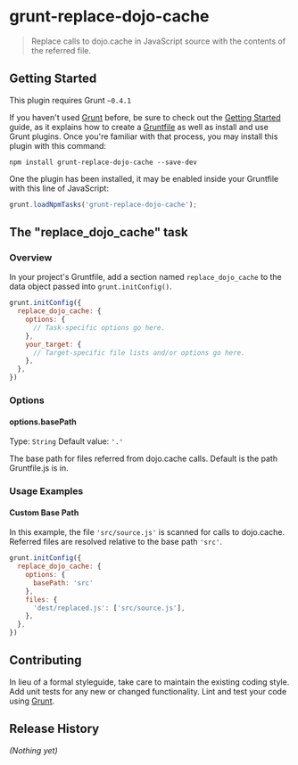 # grunt-replace-dojo-cache

> Replace calls to dojo.cache in JavaScript source with the contents of the referred file.

## Getting Started
This plugin requires Grunt `~0.4.1`

If you haven't used [Grunt](http://gruntjs.com/) before, be sure to check out the [Getting Started](http://gruntjs.com/getting-started) guide, as it explains how to create a [Gruntfile](http://gruntjs.com/sample-gruntfile) as well as install and use Grunt plugins. Once you're familiar with that process, you may install this plugin with this command:

```shell
npm install grunt-replace-dojo-cache --save-dev
```

One the plugin has been installed, it may be enabled inside your Gruntfile with this line of JavaScript:

```js
grunt.loadNpmTasks('grunt-replace-dojo-cache');
```

## The "replace_dojo_cache" task

### Overview
In your project's Gruntfile, add a section named `replace_dojo_cache` to the data object passed into `grunt.initConfig()`.

```js
grunt.initConfig({
  replace_dojo_cache: {
    options: {
      // Task-specific options go here.
    },
    your_target: {
      // Target-specific file lists and/or options go here.
    },
  },
})
```

### Options

#### options.basePath
Type: `String`
Default value: `'.'`

The base path for files referred from dojo.cache calls. Default is the path Gruntfile.js is in.

### Usage Examples

#### Custom Base Path
In this example, the file `'src/source.js'` is scanned for calls to dojo.cache. Referred files are resolved relative to the base path `'src'`.

```js
grunt.initConfig({
  replace_dojo_cache: {
    options: {
      basePath: 'src'
    },
    files: {
      'dest/replaced.js': ['src/source.js'],
    },
  },
})
```

## Contributing
In lieu of a formal styleguide, take care to maintain the existing coding style. Add unit tests for any new or changed functionality. Lint and test your code using [Grunt](http://gruntjs.com/).

## Release History
_(Nothing yet)_
